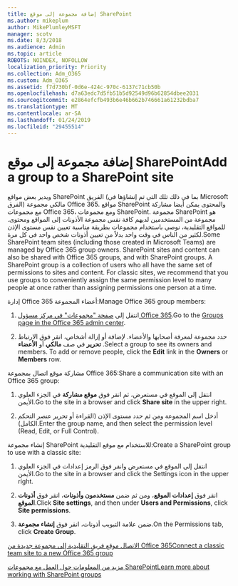 ```yaml
---
title: إضافة مجموعة إلى موقع SharePoint
ms.author: mikeplum
author: MikePlumleyMSFT
manager: scotv
ms.date: 8/3/2018
ms.audience: Admin
ms.topic: article
ROBOTS: NOINDEX, NOFOLLOW
localization_priority: Priority
ms.collection: Adm_O365
ms.custom: Adm_O365
ms.assetid: f7d730bf-0d6e-424c-970c-6137c71cb50b
ms.openlocfilehash: d7a63edc7d5fb51b5d92549d96b62854dbee2031
ms.sourcegitcommit: e2864efcfb493b6e46b662b746661a61232bdba7
ms.translationtype: MT
ms.contentlocale: ar-SA
ms.lasthandoff: 01/24/2019
ms.locfileid: "29455514"
---
```

# <a name="add-a-group-to-a-sharepoint-site"></a><span data-ttu-id="344d1-102">إضافة مجموعة إلى موقع SharePoint</span><span class="sxs-lookup"><span data-stu-id="344d1-102">Add a group to a SharePoint site</span></span>

<span data-ttu-id="344d1-p101">ويدير بعض مواقع SharePoint الفريق (بما في ذلك تلك التي تم إنشاؤها في Microsoft الفرق) مالكي مجموعة Office 365. مواقع SharePoint والمحتوى يمكن أيضا مشاركة مع مجموعات Office 365، ومع مجموعات SharePoint. مجموعة SharePoint هو مجموعة من المستخدمين لديهم كافة نفس مجموعة الأذونات إلى المواقع ومحتوى. للمواقع التقليدية، نوصي باستخدام مجموعات بطريقة مناسبة تعيين نفس مستوى الإذن لكثير من الناس في وقت واحد بدلاً من تعيين أذونات شخص واحد في كل مرة.</span><span class="sxs-lookup"><span data-stu-id="344d1-p101">Some SharePoint team sites (including those created in Microsoft Teams) are managed by Office 365 group owners. SharePoint sites and content can also be shared with Office 365 groups, and with SharePoint groups. A SharePoint group is a collection of users who all have the same set of permissions to sites and content. For classic sites, we recommend that you use groups to conveniently assign the same permission level to many people at once rather than assigning permissions one person at a time.</span></span>
  
<span data-ttu-id="344d1-107">إدارة Office 365 أعضاء المجموعة:</span><span class="sxs-lookup"><span data-stu-id="344d1-107">Manage Office 365 group members:</span></span>
  
1. <span data-ttu-id="344d1-108">انتقل إلى [صفحة "مجموعات" في مركز مسؤول Office 365](https://portal.office.com/adminportal/home#/groups).</span><span class="sxs-lookup"><span data-stu-id="344d1-108">Go to the [Groups page in the Office 365 admin center](https://portal.office.com/adminportal/home#/groups).</span></span>
    
2. <span data-ttu-id="344d1-p102">حدد مجموعة لمعرفة أصحابها والأعضاء. لإضافة أو إزالة أشخاص، انقر فوق الارتباط **تحرير** في صف **مالكي** أو **الأعضاء** .</span><span class="sxs-lookup"><span data-stu-id="344d1-p102">Select a group to see its owners and members. To add or remove people, click the **Edit** link in the **Owners** or **Members** row.</span></span> 
    
<span data-ttu-id="344d1-111">مشاركة موقع اتصال بمجموعة Office 365:</span><span class="sxs-lookup"><span data-stu-id="344d1-111">Share a communication site with an Office 365 group:</span></span>
  
1. <span data-ttu-id="344d1-112">انتقل إلى الموقع في مستعرض، ثم انقر فوق **موقع مشاركة** في الجزء العلوي الأيمن.</span><span class="sxs-lookup"><span data-stu-id="344d1-112">Go to the site in a browser and click **Share site** in the upper right.</span></span> 
    
2. <span data-ttu-id="344d1-113">أدخل اسم المجموعة ومن ثم حدد مستوى الإذن (القراءة أو تحرير عنصر التحكم الكامل).</span><span class="sxs-lookup"><span data-stu-id="344d1-113">Enter the group name, and then select the permission level (Read, Edit, or Full Control).</span></span>
    
<span data-ttu-id="344d1-114">إنشاء مجموعة SharePoint للاستخدام مع موقع التقليدية:</span><span class="sxs-lookup"><span data-stu-id="344d1-114">Create a SharePoint group to use with a classic site:</span></span>
  
1. <span data-ttu-id="344d1-115">انتقل إلى الموقع في مستعرض وانقر فوق الرمز إعدادات في الجزء العلوي الأيمن.</span><span class="sxs-lookup"><span data-stu-id="344d1-115">Go to the site in a browser and click the Settings icon in the upper right.</span></span>
    
2. <span data-ttu-id="344d1-116">انقر فوق **إعدادات الموقع**، ومن ثم ضمن **مستخدمون وأذونات**، انقر فوق **أذونات الموقع**.</span><span class="sxs-lookup"><span data-stu-id="344d1-116">Click **Site settings**, and then under **Users and Permissions**, click **Site permissions**.</span></span>
    
3. <span data-ttu-id="344d1-117">ضمن علامة التبويب أذونات، انقر فوق **إنشاء مجموعة**.</span><span class="sxs-lookup"><span data-stu-id="344d1-117">On the Permissions tab, click **Create Group**.</span></span>
    
[<span data-ttu-id="344d1-118">الاتصال موقع فريق التقليدية إلى مجموعة جديدة من Office 365</span><span class="sxs-lookup"><span data-stu-id="344d1-118">Connect a classic team site to a new Office 365 group</span></span>](https://go.microsoft.com/fwlink/?linkid=2008654)
  
[<span data-ttu-id="344d1-119">مزيد من المعلومات حول العمل مع مجموعات SharePoint</span><span class="sxs-lookup"><span data-stu-id="344d1-119">Learn more about working with SharePoint groups</span></span>](https://go.microsoft.com/fwlink/?linkid=874658)
  

